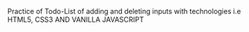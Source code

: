 Practice of Todo-List of adding and deleting inputs with technologies i.e HTML5, CSS3 AND VANILLA JAVASCRIPT
